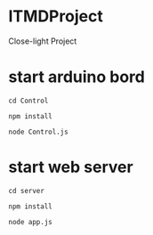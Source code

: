 # ITMDProject
Close-light Project

# start arduino bord
```cd Control```

```npm install```

```node Control.js```


# start web server
```cd server```

```npm install```

```node app.js```
